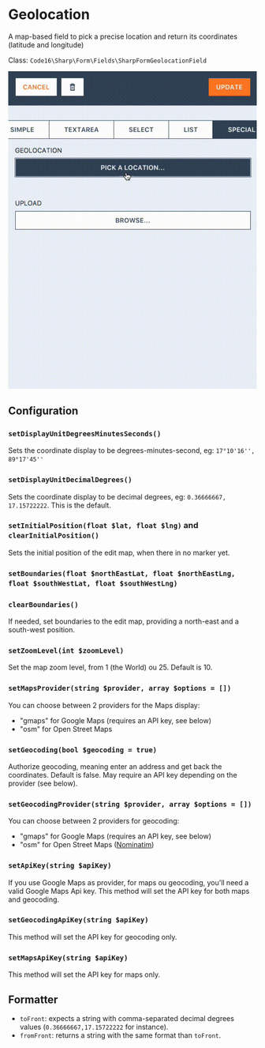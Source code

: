 # Geolocation

A map-based field to pick a precise location and return its coordinates (latitude and longitude)

Class: `Code16\Sharp\Form\Fields\SharpFormGeolocationField`

![Example](./geolocation.gif)

## Configuration

### `setDisplayUnitDegreesMinutesSeconds()`

Sets the coordinate display to be degrees-minutes-second, eg: `17°10'16'', 89°17'45''`

### `setDisplayUnitDecimalDegrees()`

Sets the coordinate display to be decimal degrees, eg:
`0.36666667, 17.15722222`.
This is the default.

### `setInitialPosition(float $lat, float $lng)` and `clearInitialPosition()`

Sets the initial position of the edit map, when there in no marker yet.

### `setBoundaries(float $northEastLat, float $northEastLng, float $southWestLat, float $southWestLng)`
### `clearBoundaries()`

If needed, set boundaries to the edit map, providing a north-east and a south-west position.

### `setZoomLevel(int $zoomLevel)`

Set the map zoom level, from 1 (the World) ou 25. Default is 10.

### `setMapsProvider(string $provider, array $options = [])`

You can choose between 2 providers for the Maps display:
- "gmaps" for Google Maps (requires an API key, see below)
- "osm" for Open Street Maps

### `setGeocoding(bool $geocoding = true)`

Authorize geocoding, meaning enter an address and get back the coordinates.
Default is false. May require an API key depending on the provider (see below).

### `setGeocodingProvider(string $provider, array $options = [])`

You can choose between 2 providers for geocoding:
- "gmaps" for Google Maps (requires an API key, see below)
- "osm" for Open Street Maps ([Nominatim](https://nominatim.openstreetmap.org))

### `setApiKey(string $apiKey)`

If you use Google Maps as provider, for maps ou geocoding, you'll need a valid Google Maps Api key.
This method will set the API key for both maps and geocoding.

### `setGeocodingApiKey(string $apiKey)`

This method will set the API key for geocoding only.

### `setMapsApiKey(string $apiKey)`

This method will set the API key for maps only.


## Formatter

- `toFront`: expects a string with comma-separated decimal degrees  values (`0.36666667,17.15722222` for instance).
- `fromFront`: returns a string with the same format than `toFront`.